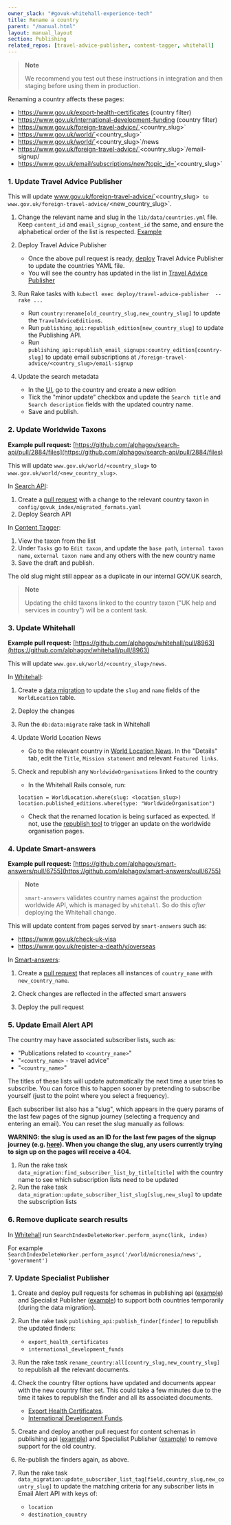```yaml
---
owner_slack: "#govuk-whitehall-experience-tech"
title: Rename a country
parent: "/manual.html"
layout: manual_layout
section: Publishing
related_repos: [travel-advice-publisher, content-tagger, whitehall]
---
```

> **Note**
>
> We recommend you test out these instructions in integration and then staging before using them in production.

Renaming a country affects these pages:

* https://www.gov.uk/export-health-certificates (country filter)
* https://www.gov.uk/international-development-funding (country filter)
* https://www.gov.uk/foreign-travel-advice/`<country_slug>`
* https://www.gov.uk/world/`<country_slug>`
* https://www.gov.uk/world/`<country_slug>`/news
* https://www.gov.uk/foreign-travel-advice/`<country_slug>`/email-signup/
* https://www.gov.uk/email/subscriptions/new?topic_id=`<country_slug>`

### 1. Update Travel Advice Publisher

This will update www.gov.uk/foreign-travel-advice/`<country_slug>` to www.gov.uk/foreign-travel-advice/`<new_country_slug>`.

1. Change the relevant name and slug in the `lib/data/countries.yml` file. Keep `content_id` and `email_signup_content_id` the same, and ensure the alphabetical order of the list is respected. [Example](https://github.com/alphagov/travel-advice-publisher/pull/1876/files)

2. Deploy Travel Advice Publisher
   * Once the above pull request is ready, [deploy](https://github.com/alphagov/travel-advice-publisher/actions/workflows/deploy.yml) Travel Advice Publisher to update the countries YAML file.
   * You will see the country has updated in the list in [Travel Advice Publisher](https://travel-advice-publisher.integration.publishing.service.gov.uk/admin)

3. Run Rake tasks with `kubectl exec deploy/travel-advice-publisher  -- rake ...`
   * Run `country:rename[old_country_slug,new_country_slug]` to update the `TravelAdviceEdition`s.
   * Run `publishing_api:republish_edition[new_country_slug]` to update the Publishing API.
   * Run `publishing_api:republish_email_signups:country_edition[country-slug]` to update email subscriptions at `/foreign-travel-advice/<country_slug>/email-signup`
4. Update the search metadata
   * In the [UI](https://travel-advice-publisher.integration.publishing.service.gov.uk/admin), go to the country and create a new edition
   * Tick the "minor update" checkbox and update the `Search title` and `Search description` fields with the updated country name.
   * Save and publish.

### 2. Update Worldwide Taxons

**Example pull request:** [https://github.com/alphagov/search-api/pull/2884/files](https://github.com/alphagov/search-api/pull/2884/files)

This will update `www.gov.uk/world/<country_slug>` to `www.gov.uk/world/<new_country_slug>`.

In [Search API](https://github.com/alphagov/search-api):

1. Create a [pull request](https://github.com/alphagov/search-api/pull/2884/files) with a change to the relevant country taxon in `config/govuk_index/migrated_formats.yaml`
2. Deploy Search API

In [Content Tagger](https://content-tagger.integration.publishing.service.gov.uk/):

1. View the taxon from the list
2. Under `Tasks` go to `Edit taxon`, and update the `base path`, `internal taxon name`, `external taxon name` and any others with the new country name
3. Save the draft and publish.

The old slug might still appear as a duplicate in our internal GOV.UK search,

> **Note**
>
> Updating the child taxons linked to the country taxon ("UK help and services in country") will be a content task.

### 3. Update Whitehall

**Example pull request:** [https://github.com/alphagov/whitehall/pull/8963](https://github.com/alphagov/whitehall/pull/8963)

This will update `www.gov.uk/world/<country_slug>/news`.

In [Whitehall](https://github.com/alphagov/whitehall):

1. Create a [data migration](https://github.com/alphagov/whitehall/pull/8963/files) to update the `slug` and `name` fields of the `WorldLocation` table.

2. Deploy the changes

3. Run the `db:data:migrate` rake task in Whitehall

4. Update World Location News
   * Go to the relevant country in [World Location News](https://whitehall-admin.integration.publishing.service.gov.uk/government/admin/world_location_news). In the "Details" tab, edit the `Title`, `Mission statement` and relevant `Featured links`.
5. Check and republish any `WorldwideOrganisations` linked to the country
   * In the Whitehall Rails console, run:

   ```
   location = WorldLocation.where(slug: <location_slug>)
   location.published_editions.where(type: "WorldwideOrganisation")
   ```

   * Check that the renamed location is being surfaced as expected. If not, use the [republish tool](https://whitehall-admin.publishing.service.gov.uk/government/admin/republishing) to trigger an update on the worldwide organisation pages.

### 4. Update Smart-answers

**Example pull request:** [https://github.com/alphagov/smart-answers/pull/6755](https://github.com/alphagov/smart-answers/pull/6755)

> **Note**
>
> `smart-answers` validates country names against the production worldwide API, which is managed by `whitehall`.  So do this *after* deploying the Whitehall change.

This will update content from pages served by `smart-answers` such as:

* <https://www.gov.uk/check-uk-visa>
* <https://www.gov.uk/register-a-death/y/overseas>

In [Smart-answers](https://github.com/alphagov/smart-answers):

1. Create a [pull request](https://github.com/alphagov/smart-answers/pull/6755) that replaces all instances of `country_name` with `new_country_name`.

2. Check changes are reflected in the affected smart answers

3. Deploy the pull request

### 5. Update Email Alert API

The country may have associated subscriber lists, such as:

* "Publications related to `<country_name>`"
* "`<country_name>` - travel advice"
* "`<country_name>`"

The titles of these lists will update automatically the next time a user tries to subscribe. You can force this to happen sooner by pretending to subscribe yourself (just to the point where you select a frequency).

Each subscriber list also has a "slug", which appears in the query params of the last few pages of the signup journey (selecting a frequency and entering an email). You can reset the slug manually as follows:

**WARNING: the slug is used as an ID for the last few pages of the signup journey (e.g. [here](https://github.com/alphagov/email-alert-frontend/blob/784009bfff734003e028e1c0ab36b61d1775a45f/app/controllers/content_item_signups_controller.rb#L33)). When you change the slug, any users currently trying to sign up on the pages will receive a 404.**

1. Run the rake task `data_migration:find_subscriber_list_by_title[title]`
  with the country name to see which subscription lists need to be updated
2. Run the rake task `data_migration:update_subscriber_list_slug[slug,new_slug]`
  to update the subscription lists

### 6. Remove duplicate search results

In [Whitehall](https://github.com/alphagov/whitehall) run `SearchIndexDeleteWorker.perform_async(link, index)`

For example `SearchIndexDeleteWorker.perform_async('/world/micronesia/news', 'government')`

### 7. Update Specialist Publisher

1. Create and deploy pull requests for schemas in publishing api ([example](https://github.com/alphagov/publishing-api/pull/2712)) and Specialist Publisher ([example](https://github.com/alphagov/specialist-publisher/pull/2592)) to support both countries temporarily (during the data migration).

2. Run the rake task `publishing_api:publish_finder[finder]` to republish the updated finders:
   * `export_health_certificates`
   * `international_development_funds`

3. Run the rake task `rename_country:all[country_slug,new_country_slug]` to republish all the relevant documents.

4. Check the country filter options have updated and documents appear with the new country filter set. This could take a few minutes due to the time it takes to republish the finder and all its associated documents.
   * [Export Health Certificates](https://www.integration.publishing.service.gov.uk/export-health-certificates?cachebust=123).
   * [International Development Funds](https://www.integration.publishing.service.gov.uk/international-development-funding?cachebust=123).

5. Create and deploy another pull request for content schemas in publishing api ([example](https://github.com/alphagov/publishing-api/pull/2713)) and Specialist Publisher ([example](https://github.com/alphagov/specialist-publisher/pull/2593)) to remove support for the old country.

6. Re-publish the finders again, as above.

7. Run the rake task `data_migration:update_subscriber_list_tag[field,country_slug,new_country_slug]` to update the matching criteria for any subscriber lists in Email Alert API with keys of:
   * `location`
   * `destination_country`
